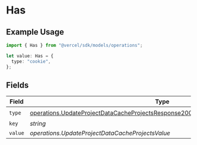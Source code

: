# Has

## Example Usage

```typescript
import { Has } from "@vercel/sdk/models/operations";

let value: Has = {
  type: "cookie",
};
```

## Fields

| Field                                                                                                                                                                                      | Type                                                                                                                                                                                       | Required                                                                                                                                                                                   | Description                                                                                                                                                                                |
| ------------------------------------------------------------------------------------------------------------------------------------------------------------------------------------------ | ------------------------------------------------------------------------------------------------------------------------------------------------------------------------------------------ | ------------------------------------------------------------------------------------------------------------------------------------------------------------------------------------------ | ------------------------------------------------------------------------------------------------------------------------------------------------------------------------------------------ |
| `type`                                                                                                                                                                                     | [operations.UpdateProjectDataCacheProjectsResponse200ApplicationJSONResponseBodyType](../../models/operations/updateprojectdatacacheprojectsresponse200applicationjsonresponsebodytype.md) | :heavy_check_mark:                                                                                                                                                                         | N/A                                                                                                                                                                                        |
| `key`                                                                                                                                                                                      | *string*                                                                                                                                                                                   | :heavy_minus_sign:                                                                                                                                                                         | N/A                                                                                                                                                                                        |
| `value`                                                                                                                                                                                    | *operations.UpdateProjectDataCacheProjectsValue*                                                                                                                                           | :heavy_minus_sign:                                                                                                                                                                         | N/A                                                                                                                                                                                        |
